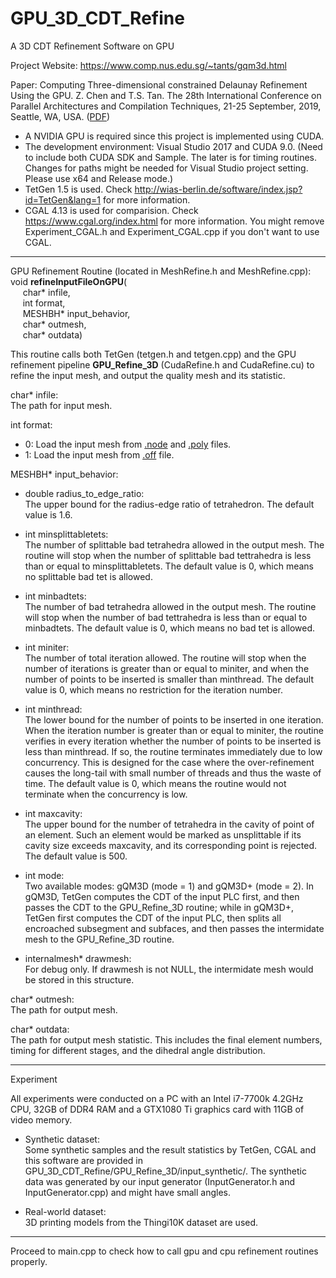 # GPU_3D_CDT_Refine
A 3D CDT Refinement Software on GPU

Project Website: https://www.comp.nus.edu.sg/~tants/gqm3d.html

Paper: Computing Three-dimensional constrained Delaunay Refinement Using the GPU. Z. Chen and T.S. Tan. The 28th International Conference on Parallel Architectures and Compilation Techniques, 21-25 September, 2019, Seattle, WA, USA. (<a href="#">PDF</a>)

* A NVIDIA GPU is required since this project is implemented using CUDA.
* The development environment: Visual Studio 2017 and CUDA 9.0. (Need to include both CUDA SDK and Sample. The later is for timing routines. Changes for paths might be needed for Visual Studio project setting. Please use x64 and Release mode.)
* TetGen 1.5 is used. Check http://wias-berlin.de/software/index.jsp?id=TetGen&lang=1 for more information.
* CGAL 4.13 is used for comparision. Check https://www.cgal.org/index.html for more information. You might remove Experiment_CGAL.h and Experiment_CGAL.cpp if you don't want to use CGAL.

--------------------------------------------------------------
GPU Refinement Routine (located in MeshRefine.h and MeshRefine.cpp):  
void <b>refineInputFileOnGPU</b>(  
&nbsp;&nbsp;&nbsp;&nbsp; char* infile,  
&nbsp;&nbsp;&nbsp;&nbsp; int format,  
&nbsp;&nbsp;&nbsp;&nbsp; MESHBH* input_behavior,  
&nbsp;&nbsp;&nbsp;&nbsp; char* outmesh,  
&nbsp;&nbsp;&nbsp;&nbsp; char* outdata)

This routine calls both TetGen (tetgen.h and tetgen.cpp) and the GPU refinement pipeline <b>GPU_Refine_3D</b> (CudaRefine.h and CudaRefine.cu) to refine the input mesh, and output the quality mesh and its statistic.

char* infile:  
The path for input mesh.

int format:  
* 0: Load the input mesh from <a href="http://wias-berlin.de/software/tetgen/1.5/doc/manual/manual006.html#ff_node">.node</a> and <a href="http://wias-berlin.de/software/tetgen/1.5/doc/manual/manual006.html#ff_poly">.poly</a> files.
* 1: Load the input mesh from <a href="https://en.wikipedia.org/wiki/OFF_(file_format)">.off</a> file.

MESHBH* input_behavior:  
* double radius_to_edge_ratio:  
The upper bound for the radius-edge ratio of tetrahedron. The default value is 1.6.

* int minsplittabletets:  
The number of splittable bad tetrahedra allowed in the output mesh. The routine will stop when the number of splittable bad tettrahedra is less than or equal to minsplittabletets. The default value is 0, which means no splittable bad tet is allowed.

* int minbadtets:  
The number of bad tetrahedra allowed in the output mesh. The routine will stop when the number of bad tettrahedra is less than or equal to minbadtets. The default value is 0, which means no bad tet is allowed.

* int miniter:  
The number of total iteration allowed. The routine will stop when the number of iterations is greater than or equal to miniter, and when the number of points to be inserted is smaller than minthread. The default value is 0, which means no restriction for the iteration number.

* int minthread:  
The lower bound for the number of points to be inserted in one iteration. When the iteration number is greater than or equal to miniter, the routine verifies in every iteration whether the number of points to be inserted is less than minthread. If so, the routine terminates immediately due to low concurrency. This is designed for the case where the over-refinement causes the long-tail with small number of threads and thus the waste of time. The default value is 0, which means the routine would not terminate when the concurrency is low.

* int maxcavity:  
The upper bound for the number of tetrahedra in the cavity of point of an element. Such an element would be marked as unsplittable if its cavity size exceeds maxcavity, and its corresponding point is rejected. The default value is 500.

* int mode:  
Two available modes: gQM3D (mode = 1) and gQM3D+ (mode = 2). In gQM3D, TetGen computes the CDT of the input PLC first, and then passes the CDT to the GPU_Refine_3D routine; while in gQM3D+, TetGen first computes the CDT of the input PLC, then splits all encroached subsegment and subfaces, and then passes the intermidate mesh to the GPU_Refine_3D routine.

* internalmesh* drawmesh:  
For debug only. If drawmesh is not NULL, the intermidate mesh would be stored in this structure.
	
char* outmesh:  
The path for output mesh.

char* outdata:  
The path for output mesh statistic. This includes the final element numbers, timing for different stages, and the dihedral angle distribution.

--------------------------------------------------------------
Experiment

All experiments were conducted on a PC with an Intel i7-7700k 4.2GHz CPU, 32GB of DDR4 RAM and a GTX1080 Ti graphics card with 11GB of video memory.

* Synthetic dataset:  
Some synthetic samples and the result statistics by TetGen, CGAL and this software are provided in GPU_3D_CDT_Refine/GPU_Refine_3D/input_synthetic/. The synthetic data was generated by our input generator (InputGenerator.h and InputGenerator.cpp) and might have small angles.

* Real-world dataset:  
3D printing models from the Thingi10K dataset are used. 
--------------------------------------------------------------

Proceed to main.cpp to check how to call gpu and cpu refinement routines properly.

